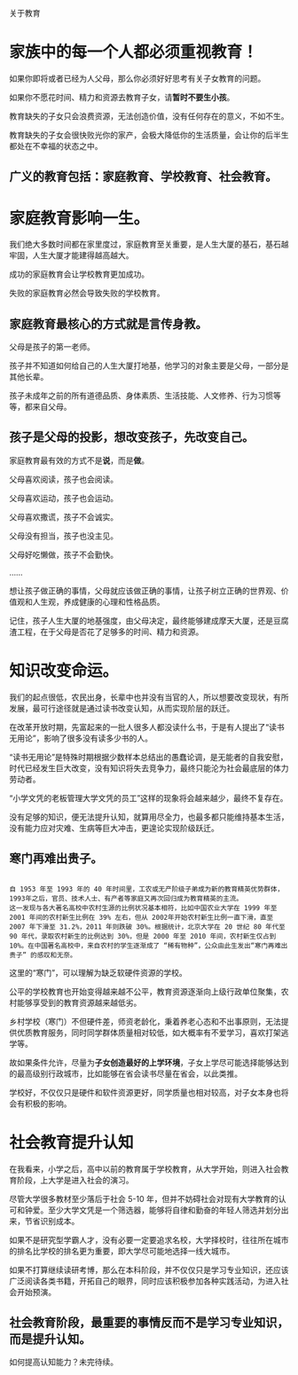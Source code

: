 关于教育

# 家族中的每一个人都必须重视教育！

如果你即将或者已经为人父母，那么你必须好好思考有关子女教育的问题。

如果你不愿花时间、精力和资源去教育子女，请**暂时不要生小孩**。

教育缺失的子女只会浪费资源，无法创造价值，没有任何存在的意义，不如不生。

教育缺失的子女会很快败光你的家产，会极大降低你的生活质量，会让你的后半生都处在不幸福的状态之中。


## 广义的教育包括：家庭教育、学校教育、社会教育。


# 家庭教育影响一生。

我们绝大多数时间都在家里度过，家庭教育至关重要，是人生大厦的基石，基石越牢固，人生大厦才能建得越高越大。

成功的家庭教育会让学校教育更加成功。

失败的家庭教育必然会导致失败的学校教育。

## 家庭教育最核心的方式就是言传身教。

父母是孩子的第一老师。

孩子并不知道如何给自己的人生大厦打地基，他学习的对象主要是父母，一部分是其他长辈。

孩子未成年之前的所有道德品质、身体素质、生活技能、人文修养、行为习惯等等，都来自父母。

## 孩子是父母的投影，想改变孩子，先改变自己。

家庭教育最有效的方式不是**说**，而是**做**。

父母喜欢阅读，孩子也会阅读。

父母喜欢运动，孩子也会运动。

父母喜欢撒谎，孩子不会诚实。

父母没有担当，孩子也没主见。

父母好吃懒做，孩子不会勤快。

……

想让孩子做正确的事情，父母就应该做正确的事情，让孩子树立正确的世界观、价值观和人生观，养成健康的心理和性格品质。

记住，孩子人生大厦的地基强度，由父母决定，最终能够建成摩天大厦，还是豆腐渣工程，在于父母是否花了足够多的时间、精力和资源。


# 知识改变命运。

我们的起点很低，农民出身，长辈中也并没有当官的人，所以想要改变现状，有所发展，最可行途径就是通过读书改变认知，从而实现阶层的跃迁。

在改革开放时期，先富起来的一批人很多人都没读什么书，于是有人提出了“读书无用论”，影响了很多没有读多少书的人。

“读书无用论”是特殊时期根据少数样本总结出的愚蠢论调，是无能者的自我安慰，时代已经发生巨大改变，没有知识将失去竞争力，最终只能沦为社会最底层的体力劳动者。

“小学文凭的老板管理大学文凭的员工”这样的现象将会越来越少，最终不复存在。

没有足够的知识，便无法提升认知，就算用尽全力，也最多都只能维持基本生活，没有能力应对灾难、生病等巨大冲击，更遑论实现阶级跃迁。

## 寒门再难出贵子。

```

自 1953 年至 1993 年的 40 年时间里，工农或无产阶级子弟成为新的教育精英优势群体，1993年之后，官员、技术人士、有产者等家庭又再次回归成为教育精英的主流。
这一发现与各大著名高校中农村生源的比例状况基本相符，比如中国农业大学在 1999 年至 2001 年间的农村新生比例在 39% 左右，但从 2002年开始农村新生比例一直下滑，直至 2007 年下滑至 31.2%，2011 年则跌破 30%。根据统计，北京大学在 20 世纪 80 年代至 90 年代，录取农村新生的比例达到 30%，但是 2000 年至 2010 年间，农村新生仅占到 10%。在中国著名高校中，来自农村的学生逐渐成了 “稀有物种”，公众由此生发出“寒门再难出贵子” 的感叹和无奈。

```

这里的“寒门”，可以理解为缺乏软硬件资源的学校。

公平的学校教育也开始变得越来越不公平，教育资源逐渐向上级行政单位聚集，农村能够享受到的教育资源越来越低劣。

乡村学校（寒门）不但硬件差，师资老龄化，秉着养老心态和不出事原则，无法提供优质教育服务，同时同学群体质量相对较低，如大概率有不爱学习，喜欢打架逃学等。

故如果条件允许，尽量为**子女创造最好的上学环境**，子女上学尽可能选择能够达到的最高级别行政城市，比如能够在省会读书尽量在省会，以此类推。

学校好，不仅仅只是硬件和软件资源更好，同学质量也相对较高，对子女本身也将会有积极的影响。

# 社会教育提升认知

在我看来，小学之后，高中以前的教育属于学校教育，从大学开始，则进入社会教育阶段，上大学是进入社会的演习。

尽管大学很多教材至少落后于社会 5-10 年，但并不妨碍社会对现有大学教育的认可和钟爱。至少大学文凭是一个筛选器，能够将自律和勤奋的年轻人筛选并划分出来，节省识别成本。

如果不是研究型学霸人才，没有必要一定要追求名校，大学择校时，往往所在城市的排名比学校的排名更为重要，即大学尽可能地选择一线大城市。

如果不打算继续读研考博，那么在本科阶段，并不仅仅只是学习专业知识，还应该广泛阅读各类书籍，开拓自己的眼界，同时应该积极参加各种实践活动，为进入社会开始预演。

## 社会教育阶段，最重要的事情反而不是学习专业知识，而是提升认知。

如何提高认知能力？未完待续。



